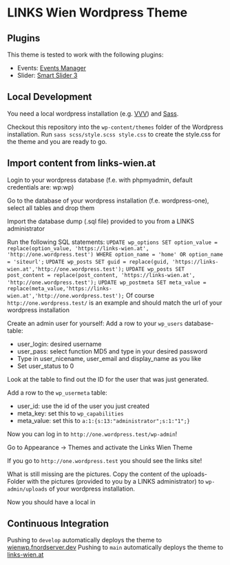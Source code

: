 # LINKS Wien Wordpress Theme

## Plugins

This theme is tested to work with the following plugins:

- Events: [Events Manager](https://de.wordpress.org/plugins/events-manager/)
- Slider: [Smart Slider 3](https://wordpress.org/plugins/smart-slider-3/)

## Local Development

You need a local wordpress installation (e.g. [VVV](https://varyingvagrantvagrants.org/)) and [Sass](https://sass-lang.com/).

Checkout this repository into the `wp-content/themes` folder of the Wordpress installation. Run `sass scss/style.scss style.css` to create the style.css for the theme and you are ready to go.

## Import content from links-wien.at 

Login to your wordpress database (f.e. with phpmyadmin, default credentials are: wp:wp)

Go to the database of your wordpress installation (f.e. wordpress-one), select all tables and drop them

Import the database dump (.sql file) provided to you from a LINKS administrator

Run the following SQL statements:
`UPDATE wp_options SET option_value = replace(option_value, 'https://links-wien.at', 'http://one.wordpress.test') WHERE option_name = 'home' OR option_name = 'siteurl';`
`UPDATE wp_posts SET guid = replace(guid, 'https://links-wien.at','http://one.wordpress.test');`
`UPDATE wp_posts SET post_content = replace(post_content, 'https://links-wien.at', 'http://one.wordpress.test');`
`UPDATE wp_postmeta SET meta_value = replace(meta_value,'https://links-wien.at','http://one.wordpress.test');`
Of course `http://one.wordpress.test/` is an example and should match the url of your wordpress installation

Create an admin user for yourself:
Add a row to your `wp_users` database-table:
  * user_login: desired username
  * user_pass: select function MD5 and type in your desired password 
  * Type in user_nicename, user_email and display_name as you like
  * Set user_status to 0

Look at the table to find out the ID for the user that was just generated.

Add a row to the `wp_usermeta` table:
  * user_id: use the id of the user you just created
  * meta_key: set this to `wp_capabilities`
  * meta_value: set this to `a:1:{s:13:"administrator";s:1:"1";}`

Now you can log in to `http://one.wordpress.test/wp-admin`!

Go to Appearance -> Themes and activate the Links Wien Theme

If you go to `http://one.wordpress.test` you should see the links site!

What is still missing are the pictures. Copy the content of the uploads-Folder with the pictures (provided to you by a LINKS administrator) to `wp-admin/uploads` of your wordpress installation.

Now you should have a local in

## Continuous Integration

Pushing to `develop` automatically deploys the theme to [wienwp.fnordserver.dev](https://wienwp.fnordserver.dev/)
Pushing to `main` automatically deploys the theme to [links-wien.at](https://links-wien.at/)